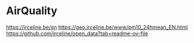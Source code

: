 # AirQuality
https://irceline.be/en
https://geo.irceline.be/www/pm10_24hmean_EN.html
https://github.com/irceline/open_data?tab=readme-ov-file
